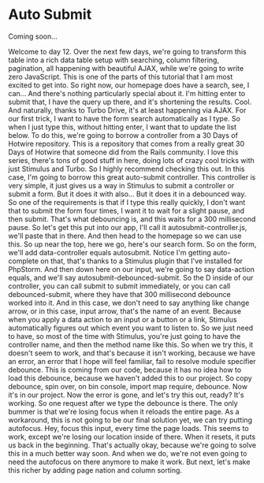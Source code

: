 # Auto Submit

Coming soon...

Welcome to day 12. Over the next few days, we're going to transform this table into a
rich data table setup with searching, column filtering, pagination, all happening
with beautiful AJAX, while we're going to write zero JavaScript. This is one of the
parts of this tutorial that I am most excited to get into. So right now, our homepage
does have a search, see, I can... And there's nothing particularly special about it.
I'm hitting enter to submit that, I have the query up there, and it's shortening the
results. Cool. And naturally, thanks to Turbo Drive, it's at least happening via
AJAX. For our first trick, I want to have the form search automatically as I type. So
when I just type this, without hitting enter, I want that to update the list below.
To do this, we're going to borrow a controller from a 30 Days of Hotwire repository.
This is a repository that comes from a really great 30 Days of Hotwire that someone
did from the Rails community. I love this series, there's tons of good stuff in here,
doing lots of crazy cool tricks with just Stimulus and Turbo. So I highly recommend
checking this out. In this case, I'm going to borrow this great auto-submit
controller. This controller is very simple, it just gives us a way in Stimulus to
submit a controller or submit a form. But it does it with also... But it does it in a
debounced way. So one of the requirements is that if I type this really quickly, I
don't want that to submit the form four times, I want it to wait for a slight pause,
and then submit. That's what debouncing is, and this waits for a 300 millisecond
pause. So let's get this put into our app, I'll call it autosubmit-controller.js,
we'll paste that in there. And then head to the homepage so we can use this. So up
near the top, here we go, here's our search form. So on the form, we'll add
data-controller equals autosubmit. Notice I'm getting auto-complete on that, that's
thanks to a Stimulus plugin that I've installed for PhpStorm. And then down here on
our input, we're going to say data-action equals, and we'll say
autosubmit-debounced-submit. So the D inside of our controller, you can call submit
to submit immediately, or you can call debounced-submit, where they have that 300
millisecond debounce worked into it. And in this case, we don't need to say anything
like change arrow, or in this case, input arrow, that's the name of an event. Because
when you apply a data action to an input or a button or a link, Stimulus
automatically figures out which event you want to listen to. So we just need to have,
so most of the time with Stimulus, you're just going to have the controller name, and
then the method name like this. So when we try this, it doesn't seem to work, and
that's because it isn't working, because we have an error, an error that I hope will
feel familiar, fail to resolve module specifier debounce. This is coming from our
code, because it has no idea how to load this debounce, because we haven't added this
to our project. So copy debounce, spin over, on bin console, import map require,
debounce. Now it's in our project. Now the error is gone, and let's try this out,
ready? It's working. So one request after we type the debounce is there. The only
bummer is that we're losing focus when it reloads the entire page. As a workaround,
this is not going to be our final solution yet, we can try putting autofocus. Hey,
focus this input, every time the page loads. This seems to work, except we're losing
our location inside of there. When it resets, it puts us back in the beginning.
That's actually okay, because we're going to solve this in a much better way soon.
And when we do, we're not even going to need the autofocus on there anymore to make
it work. But next, let's make this richer by adding page nation and column sorting.
